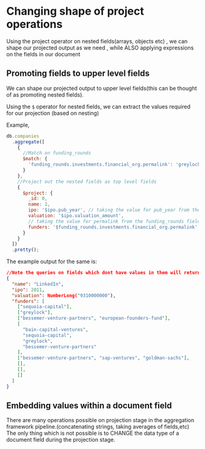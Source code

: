 # Changing shape of project operations

Using the project operator on nested fields(arrays, objects etc) , we can shape our projected output as we need , while ALSO applying expressions on the fields in our document

## Promoting fields to upper level fields

We can shape our projected output to upper level fields(this can be thought of as promoting nested fields).

Using the `$` operator for nested fields, we can extract the values required for our projection (based on nesting)

Example,

```js
db.companies
  .aggregate([
    {
      //Match on funding_rounds
      $match: {
        'funding_rounds.investments.financial_org.permalink': 'greylock'
      }
    },
    //Project out the nested fields as top level fields
    {
      $project: {
        _id: 0,
        name: 1,
        ipo: '$ipo.pub_year', // taking the value for pub_year from the ipo field using the $ operator
        valuation: '$ipo.valuation_amount',
        // taking the value for permalink from the funding_rounds field (multi level nesting) using the $ operator
        funders: '$funding_rounds.investments.financial_org.permalink'
      }
    }
  ])
  .pretty();
```

The example output for the same is:

```json
//Note the queries on fields which dont have values in them will return as empty.
{
  "name": "LinkedIn",
  "ipo": 2011,
  "valuation": NumberLong("9310000000"),
  "funders": [
    ["sequoia-capital"],
    ["greylock"],
    ["bessemer-venture-partners", "european-founders-fund"],
    [
      "bain-capital-ventures",
      "sequoia-capital",
      "greylock",
      "bessemer-venture-partners"
    ],
    ["bessemer-venture-partners", "sap-ventures", "goldman-sachs"],
    [],
    [],
    []
  ]
}
```

## Embedding values within a document field

There are many operations possible on projection stage in the aggregation framework pipeline.(concatenating strings, taking averages of fields,etc) The only thing which is not possible is to CHANGE the data type of a document field during the projection stage.
